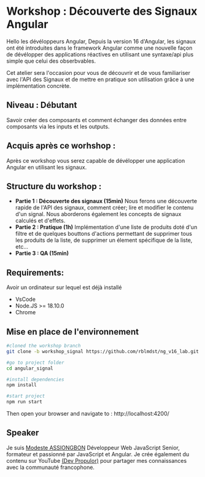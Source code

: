 # Workshop : Découverte des Signaux Angular

Hello les dévéloppeurs Angular,
Depuis la version 16 d'Angular, les signaux ont été introduites dans le framework Angular
comme une nouvelle façon de dévélopper des applications réactives en utilisant une syntaxe/api plus simple que celui des obserbvables.

Cet atelier sera l'occasion pour vous de découvrir et de vous familiariser avec l'API des Signaux et de mettre en pratique son utilisation grâce à une implémentation concrète.

## Niveau : Débutant

Savoir créer des composants et comment échanger des données entre
composants via les inputs et les outputs.

## Acquis après ce worhshop :

Après ce workshop vous serez capable de dévélopper une application Angular en utilisant les
signaux.

## Structure du workshop :

- **Partie 1 : Découverte des signaux (15min)**
  Nous ferons une découverte rapide de l'API des signaux, comment créer; lire et modifier le
  contenu d'un signal. Nous aborderons également les concepts de signaux calculés et d'effets.
- **Partie 2 : Pratique (1h)**
  Implémentation d'une liste de produits doté d'un filtre et de quelques bouttons d'actions
  permettant de supprimer tous les produits de la liste, de supprimer un élement spécifique de
  la liste, etc...
- **Partie 3 : QA (15min)**

## Requirements:

Avoir un ordinateur sur lequel est déjà installé

- VsCode
- Node.JS >= 18.10.0
- Chrome

## Mise en place de l'environnement

```bash
#cloned the workshop branch
git clone -b workshop_signal https://github.com/rblmdst/ng_v16_lab.git angular_signal

#go to project folder
cd angular_signal

#install dependencies
npm install

#start project
npm run start
```

Then open your browser and navigate to : http://localhost:4200/

## Speaker

Je suis [Modeste ASSIONGBON](https://twitter.com/rblmdst) Développeur Web JavaScript Senior, formateur et passionné par JavaScript et Angular. Je crée également du contenu sur YouTube [(Dev Propulor)](https://youtube.com/@devpropulsor) pour partager mes connaissances avec la communauté francophone.
